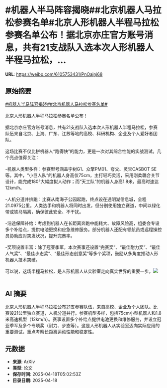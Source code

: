 # #机器人半马阵容揭晓##北京机器人马拉松参赛名单#北京人形机器人半程马拉松参赛名单公布！据北京亦庄官方账号消息，共有21支战队入选本次人形机器人半程马拉松，...

**URL**: https://weibo.com/6105753431/PnOajnj68

## 原始摘要

<a href="https://m.weibo.cn/search?containerid=231522type%3D1%26t%3D10%26q%3D%23%E6%9C%BA%E5%99%A8%E4%BA%BA%E5%8D%8A%E9%A9%AC%E9%98%B5%E5%AE%B9%E6%8F%AD%E6%99%93%23&amp;extparam=%23%E6%9C%BA%E5%99%A8%E4%BA%BA%E5%8D%8A%E9%A9%AC%E9%98%B5%E5%AE%B9%E6%8F%AD%E6%99%93%23" data-hide=""><span class="surl-text">#机器人半马阵容揭晓#</span></a><a href="https://m.weibo.cn/search?containerid=231522type%3D1%26t%3D10%26q%3D%23%E5%8C%97%E4%BA%AC%E6%9C%BA%E5%99%A8%E4%BA%BA%E9%A9%AC%E6%8B%89%E6%9D%BE%E5%8F%82%E8%B5%9B%E5%90%8D%E5%8D%95%23&amp;extparam=%23%E5%8C%97%E4%BA%AC%E6%9C%BA%E5%99%A8%E4%BA%BA%E9%A9%AC%E6%8B%89%E6%9D%BE%E5%8F%82%E8%B5%9B%E5%90%8D%E5%8D%95%23" data-hide=""><span class="surl-text">#北京机器人马拉松参赛名单#</span></a><br><br>北京人形机器人半程马拉松参赛名单公布！<br><br>据北京亦庄官方账号消息，共有21支战队入选本次人形机器人半程马拉松，参赛队伍来自北京、上海、广东、江苏等地的高校、科研机构、企业及个人爱好者团队。<br><br>这场比赛不仅比拼机器人“跑得快”的能力，更是一次对其综合性能的实战测试。几个亮点值得关注：<br><br>-机器人类型多样：参赛型号涵盖宇树G1、众擎PM01、夸父、灵宝CASBOT SE等。其中，“小巨人队”的机器人身高仅75cm，主打轻巧灵活，采用刚柔耦合关节设计，能完成180°大幅度拟人动作；而“天工队”的机器人身高1.8米，最高时速达12km/h。<br><br>-人机分道并排跑：比赛从南海子公园起跑，终点设在通明湖信息城，全程21.0975公里。人类选手和机器人将同时出发，但分别使用独立赛道，中间以绿化带或铁马隔离，确保彼此安全、不干扰。<br><br>-沿途保障补给：考虑到机器人在长距离奔跑中能耗大、故障风险高，组委会专设多个补给点，提供电池更换和应急维修服务。部分机器人还配有领航员或远程操控员协助应对突发状况，提升完赛率。<br><br>-奖项设置丰富：除了冠亚季军，本次赛事还设置“完赛奖”、“最佳耐力奖”、“最佳人气奖”、“最佳步态奖”、“最佳形态创意奖”等多个奖项，鼓励从多角度推动人形机器人技术突破。<br><br>可以说，这场半程马拉松，是人形机器人从实验室走向真实世界的重要一步。<img style="" src="https://tvax3.sinaimg.cn/large/006Fd7o3gy1i0ksyjmgg4j30zk0ym1kx.jpg" referrerpolicy="no-referrer"><br><br>

## AI 摘要

北京人形机器人半程马拉松公布21支参赛队伍，来自高校、企业及个人团队。比赛设21公里独立赛道，人机分道并行。参赛机型多样，包括75cm小型机器人和1.8米高速机型（12km/h）。赛事设置多个补给点提供电池更换和维修服务，并设立冠亚季军及多个专项奖（耐力、步态等）。这是人形机器人从实验室迈向实际应用的重要测试，重点考察长距离运动性能和稳定性。

## 元数据

- **来源**: ArXiv
- **类型**: 论文
- **保存时间**: 2025-04-18T05:02:53Z
- **目录日期**: 2025-04-18

